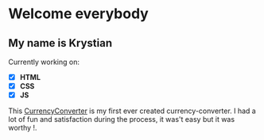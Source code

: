 # Welcome everybody 
## My name is Krystian
Currently working on:
- [x] **HTML**  
- [x] **CSS**  
- [x] **JS**

This [CurrencyConverter](https://krystianroskowicz.github.io/Curency-Converter/) is my first ever created currency-converter. I had a lot of fun and satisfaction during the process, it was't easy but it was worthy !.
